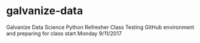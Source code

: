 # galvanize-data
Galvanize Data Science Python Refresher Class
Testing GitHub environment and preparing for class start Monday 9/11/2017
